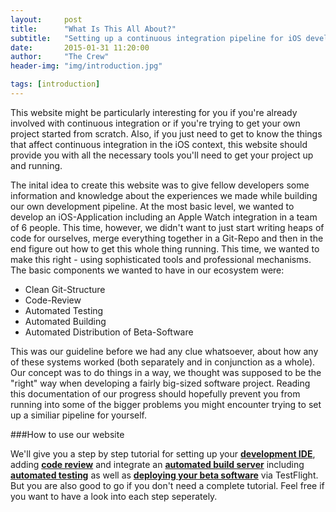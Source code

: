 ```yaml
---
layout:     post
title:      "What Is This All About?"
subtitle:   "Setting up a continuous integration pipeline for iOS development"
date:       2015-01-31 11:20:00
author:     "The Crew"
header-img: "img/introduction.jpg"

tags: [introduction]
---
```


This website might be particularly interesting for you if you're already involved with continuous integration or if you're trying to get your own project started from scratch. Also, if you just need to get to know the things that affect continuous integration in the iOS context, this website should provide you with all the necessary tools you'll need to get your project up and running.

The inital idea to create this website was to give fellow developers some information and knowledge about the experiences we made while building our own development pipeline. At the most basic level, we wanted to develop an iOS-Application including an Apple Watch integration in a team of 6 people. This time, however, we didn't want to just start writing heaps of code for ourselves, merge everything together in a Git-Repo and then in the end figure out how to get this whole thing running. This time, we wanted to make this right - using sophisticated tools and professional mechanisms. The basic components we wanted to have in our ecosystem were:

- Clean Git-Structure
- Code-Review
- Automated Testing
- Automated Building
- Automated Distribution of Beta-Software

This was our guideline before we had any clue whatsoever, about how any of these systems worked (both separately and in conjunction as a whole). Our concept was to do things in a way, we thought was supposed to be the "right" way when developing a fairly big-sized software project. Reading this documentation of our progress should hopefully prevent you from running into some of the bigger problems you might encounter trying to set up a similiar pipeline for yourself.

###How to use our website

We'll give you a step by step tutorial for setting up your [**development IDE**](http://ciforios.github.io/2015/01/28/Setting-Up-Xcode/), adding [**code review**](http://ciforios.github.io/code-review/) and integrate an [**automated build server**](http://ciforios.github.io/continuous-integration/) including [**automated testing**](http://ciforios.github.io/2015/01/24/testing/) as well as [**deploying your beta software**](http://ciforios.github.io/continuous-delivery/) via TestFlight. But you are also good to go if you don't need a complete tutorial. Feel free if you want to have a look into each step seperately.